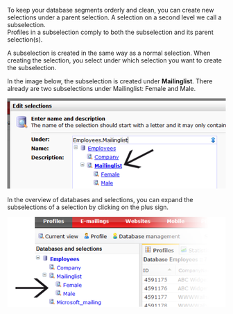 To keep your database segments orderly and clean, you can create new
selections under a parent selection. A selection on a second level we
call a subselection. \
Profiles in a subselection comply to both the subselection and its
parent selection(s).

A subselection is created in the same way as a normal selection. When
creating the selection, you select under which selection you want to
create the subselection.

In the image below, the subselection is created under **Mailinglist**.
There already are two subselections under Mailinglist: Female and Male.

![](../images/selections-create-subselection.png)

In the overview of databases and selections, you can expand the
subselections of a selection by clicking on the plus sign.

![](../images/selections-subselection-overview.png)
